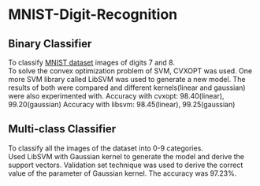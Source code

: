 # MNIST-Digit-Recognition

## Binary Classifier
To classify [MNIST dataset](http://yann.lecun.com/exdb/mnist/) images of digits 7 and 8. <br />
To solve the convex optimization problem of SVM, CVXOPT was used. One more SVM library called LibSVM was used to generate a new model. The results of both were compared and different kernels(linear and gaussian) were also experimented with.
Accuracy with cvxopt: 98.40(linear), 99.20(gaussian)
Accuracy with libsvm: 98.45(linear), 99.25(gaussian)

## Multi-class Classifier
To classify all the images of the dataset into 0-9 categories. <br />
Used LibSVM with Gaussian kernel to generate the model and derive the support vectors. Validation set technique was used to derive the correct value of the parameter of Gaussian kernel. The accuracy was 97.23%.
